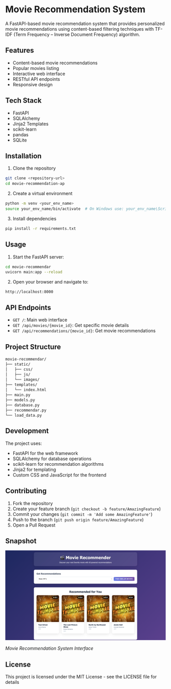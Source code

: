 # Movie Recommendation System

A FastAPI-based movie recommendation system that provides personalized movie recommendations using content-based filtering techniques with TF-IDF (Term Frequency – Inverse Document Frequency) algorithm.

## Features

- Content-based movie recommendations
- Popular movies listing
- Interactive web interface
- RESTful API endpoints
- Responsive design

## Tech Stack

- FastAPI
- SQLAlchemy
- Jinja2 Templates
- scikit-learn
- pandas
- SQLite

## Installation

1. Clone the repository
```bash
git clone <repository-url>
cd movie-recommendation-ap
```

2. Create a virtual environment
```bash
python -m venv <your_env_name>
source your_env_name/bin/activate  # On Windows use: your_env_name\Scripts\activate
```

3. Install dependencies
```bash
pip install -r requirements.txt
```

## Usage

1. Start the FastAPI server:
```bash
cd movie-recommendar
uvicorn main:app --reload
```

2. Open your browser and navigate to:
```
http://localhost:8000
```

## API Endpoints

- `GET /`: Main web interface
- `GET /api/movies/{movie_id}`: Get specific movie details
- `GET /api/recommendations/{movie_id}`: Get movie recommendations

## Project Structure

```
movie-recommendar/
├── static/
│   ├── css/
│   ├── js/
│   └── images/
├── templates/
│   └── index.html
├── main.py
├── models.py
├── database.py
├── recommendar.py
└── load_data.py
```

## Development

The project uses:
- FastAPI for the web framework
- SQLAlchemy for database operations
- scikit-learn for recommendation algorithms
- Jinja2 for templating
- Custom CSS and JavaScript for the frontend

## Contributing

1. Fork the repository
2. Create your feature branch (`git checkout -b feature/AmazingFeature`)
3. Commit your changes (`git commit -m 'Add some AmazingFeature'`)
4. Push to the branch (`git push origin feature/AmazingFeature`)
5. Open a Pull Request

## Snapshot

![Movie Recommendation System](docs/images/snapshot.png)

*Movie Recommendation System Interface*

## License

This project is licensed under the MIT License - see the LICENSE file for details